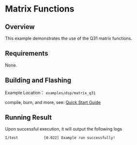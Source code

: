 # Matrix Functions

## Overview

This example demonstrates the use of the Q31 matrix functions.

## Requirements

None.

## Building and Flashing

Example Location： `examples/dsp/matrix_q31`

compile, burn, and more, see: [Quick Start Guide](https://doc.winnermicro.net/w800/en/2.2-beta.2/get_started/index.html)

## Running Result

Upon successful execution, it will output the following logs

```
I/test            [0.022] Example run successfully!
```

